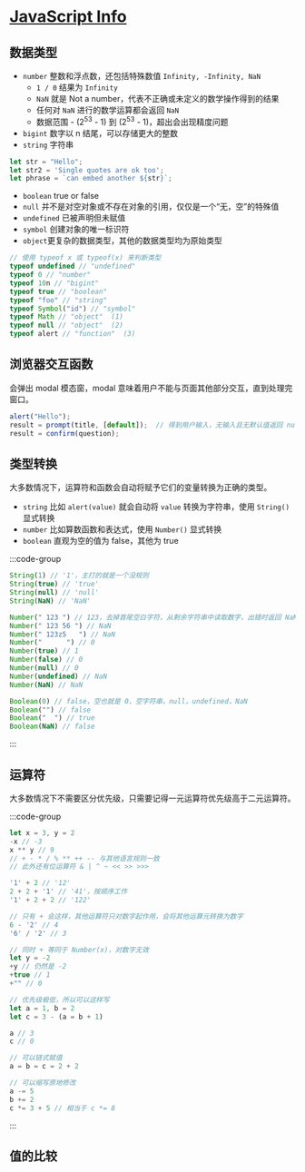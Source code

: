 # [JavaScript Info](https://zh.javascript.info/)


## 数据类型

- `number` 整数和浮点数，还包括特殊数值 `Infinity, -Infinity, NaN`
    - `1 / 0` 结果为 `Infinity`
    - `NaN` 就是 Not a number，代表不正确或未定义的数学操作得到的结果
    - 任何对 `NaN` 进行的数学运算都会返回 `NaN`
    - 数据范围 - (2<sup>53</sup> - 1) 到 (2<sup>53</sup> - 1)，超出会出现精度问题
- `bigint` 数字以 n 结尾，可以存储更大的整数
- `string` 字符串

```js
let str = "Hello";
let str2 = 'Single quotes are ok too';
let phrase = `can embed another ${str}`;
```

- `boolean` true or false
- `null` 并不是对空对象或不存在对象的引用，仅仅是一个“无，空”的特殊值
- `undefined` 已被声明但未赋值
- `symbol` 创建对象的唯一标识符
- `object`更复杂的数据类型，其他的数据类型均为原始类型

```js
// 使用 typeof x 或 typeof(x) 来判断类型
typeof undefined // "undefined"
typeof 0 // "number"
typeof 10n // "bigint"
typeof true // "boolean"
typeof "foo" // "string"
typeof Symbol("id") // "symbol"
typeof Math // "object"  (1)
typeof null // "object"  (2)
typeof alert // "function"  (3)
```

## 浏览器交互函数

会弹出 modal 模态窗，modal 意味着用户不能与页面其他部分交互，直到处理完窗口。

```js
alert("Hello");
result = prompt(title, [default]);  // 得到用户输入，无输入且无默认值返回 null
result = confirm(question);
```


## 类型转换

大多数情况下，运算符和函数会自动将赋予它们的变量转换为正确的类型。

- `string` 比如 `alert(value)` 就会自动将 `value` 转换为字符串，使用 `String()` 显式转换
- `number` 比如算数函数和表达式，使用 `Number()` 显式转换
- `boolean` 直观为空的值为 false，其他为 true

:::code-group
```js [String]
String(1) // '1'，主打的就是一个没规则
String(true) // 'true'
String(null) // 'null'
String(NaN) // 'NaN'
```

```js [Number]
Number(" 123 ") // 123，去掉首尾空白字符，从剩余字符串中读取数字，出错时返回 NaN
Number(" 123 56 ") // NaN
Number(" 123z5   ") // NaN
Number("      ") // 0
Number(true) // 1
Number(false) // 0
Number(null) // 0
Number(undefined) // NaN
Number(NaN) // NaN
```

```js [Boolean]
Boolean(0) // false，空也就是 0，空字符串，null，undefined，NaN
Boolean("") // false
Boolean("  ") // true
Boolean(NaN) // false
```
:::

## 运算符

大多数情况下不需要区分优先级，只需要记得一元运算符优先级高于二元运算符。

:::code-group
```js [常规]
let x = 3, y = 2
-x // -3
x ** y // 9
// + - * / % ** ++ -- 与其他语言规则一致
// 此外还有位运算符 & | ^ ~ << >> >>>
```

```js [+]
'1' + 2 // '12'
2 + 2 + '1' // '41'，按顺序工作
'1' + 2 + 2 // '122'

// 只有 + 会这样，其他运算符只对数字起作用，会将其他运算元转换为数字
6 - '2' // 4
'6' / '2' // 3

// 同时 + 等同于 Number(x)，对数字无效
let y = -2
+y // 仍然是 -2
+true // 1
+"" // 0
```

```js [=]
// 优先级极低，所以可以这样写
let a = 1, b = 2
let c = 3 - (a = b + 1)

a // 3
c // 0

// 可以链式赋值
a = b = c = 2 + 2

// 可以缩写原地修改
a -= 5
b += 2
c *= 3 + 5 // 相当于 c *= 8
```
:::

## 值的比较



